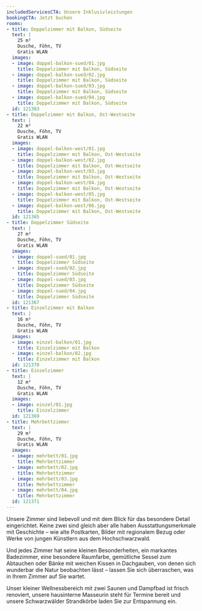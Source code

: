 ```yaml
---
includedServicesCTA: Unsere Inklusivleistungen
bookingCTA: Jetzt buchen
rooms:
- title: Doppelzimmer mit Balkon, Südseite
  text: |
    25 m²  
    Dusche, Föhn, TV  
    Gratis WLAN
  images:
  - image: doppel-balkon-sued/01.jpg
    title: Doppelzimmer mit Balkon, Südseite
  - image: doppel-balkon-sued/02.jpg
    title: Doppelzimmer mit Balkon, Südseite
  - image: doppel-balkon-sued/03.jpg
    title: Doppelzimmer mit Balkon, Südseite
  - image: doppel-balkon-sued/04.jpg
    title: Doppelzimmer mit Balkon, Südseite
  id: 121363
- title: Doppelzimmer mit Balkon, Ost-Westseite
  text: |
    22 m²  
    Dusche, Föhn, TV  
    Gratis WLAN
  images:
  - image: doppel-balkon-west/01.jpg
    title: Doppelzimmer mit Balkon, Ost-Westseite
  - image: doppel-balkon-west/02.jpg
    title: Doppelzimmer mit Balkon, Ost-Westseite
  - image: doppel-balkon-west/03.jpg
    title: Doppelzimmer mit Balkon, Ost-Westseite
  - image: doppel-balkon-west/04.jpg
    title: Doppelzimmer mit Balkon, Ost-Westseite
  - image: doppel-balkon-west/05.jpg
    title: Doppelzimmer mit Balkon, Ost-Westseite
  - image: doppel-balkon-west/06.jpg
    title: Doppelzimmer mit Balkon, Ost-Westseite
  id: 121365
- title: Doppelzimmer Südseite
  text: |
    27 m²  
    Dusche, Föhn, TV  
    Gratis WLAN
  images:
  - image: doppel-sued/01.jpg
    title: Doppelzimmer Südseite
  - image: doppel-sued/02.jpg
    title: Doppelzimmer Südseite
  - image: doppel-sued/03.jpg
    title: Doppelzimmer Südseite
  - image: doppel-sued/04.jpg
    title: Doppelzimmer Südseite
  id: 121367
- title: Einzelzimmer mit Balkon
  text: |
    16 m²  
    Dusche, Föhn, TV  
    Gratis WLAN
  images:
  - image: einzel-balkon/01.jpg
    title: Einzelzimmer mit Balkon
  - image: einzel-balkon/02.jpg
    title: Einzelzimmer mit Balkon
  id: 121370
- title: Einzelzimmer
  text: |
    12 m²  
    Dusche, Föhn, TV  
    Gratis WLAN
  images:
  - image: einzel/01.jpg
    title: Einzelzimmer
  id: 121369
- title: Mehrbettzimmer
  text: |
    29 m²  
    Dusche, Föhn, TV  
    Gratis WLAN
  images:
  - image: mehrbett/01.jpg
    title: Mehrbettzimmer
  - image: mehrbett/02.jpg
    title: Mehrbettzimmer
  - image: mehrbett/03.jpg
    title: Mehrbettzimmer
  - image: mehrbett/04.jpg
    title: Mehrbettzimmer
  id: 121371
---
```


Unsere Zimmer sind liebevoll und mit dem Blick für das besondere Detail eingerichtet. Keine zwei sind gleich aber alle haben Ausstattungsmerkmale mit Geschichte – wie alte Postkarten, Bilder mit regionalem Bezug oder Werke von jungen Künstlern aus dem Hochschwarzwald.

Und jedes Zimmer hat seine kleinen Besonderheiten, ein markantes Badezimmer, eine besondere Raumfarbe, gemütliche Sessel zum Abtauchen oder Bänke mit weichen Kissen in Dachgauben, von denen sich wunderbar die Natur beobachten lässt – lassen Sie sich überraschen, was in Ihrem Zimmer auf Sie wartet.

Unser kleiner Wellnessbereich mit zwei Saunen und Dampfbad ist frisch renoviert, unsere hausinterne Masseurin steht für Termine bereit und unsere Schwarzwälder Strandkörbe laden Sie zur Entspannung ein.
